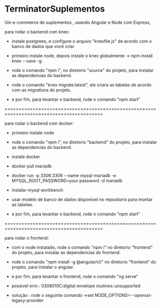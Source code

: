 # TerminatorSuplementos
Um e-commerce de suplementos , usando Angular e Node com Express,

para rodar o backend com knex:

- instale postgrees, e configure o arquivo "knexfile.js" de acordo com o banco de dados que você criar.

- primeiro instale node, depois instale o knex globalmente -> npm install knex --save -g.

- rode o comando "npm i", no diretorio "source" do projeto, para instalar as dependencias do backend.

- rode o comando "knex migrate:latest", ele criara as tabelas de acordo com as migrations do projeto.

- e por fim, para levantar o backend, rode o comando "npm start"

=========================================================================================

para rodar o backend com docker:

- primeiro instale node

- rode o comando "npm i", no diretorio "backend" do projeto, para instalar as dependencias do backend.

- instale docker

- docker pull mariadb

- docker run -p 3306:3306 --name mysql-mariadb -e MYSQL_ROOT_PASSWORD=your password -d mariadb

- instalar mysql workbench

- usar modelo de banco de dados disponivel no repositorio para montar as tabelas.

- e por fim, para levantar o backend, rode o comando "npm start"

=========================================================================================

para rodar o frontend:

- com o node instalado, rode o comando "npm i" no diretorio "frontend" do projeto, para instalar as dependencias do frontend.

- rode o comando "npm install -g @angular/cli" no diretorio "frontend" do projeto, para instalar o angular.

- e por fim, para levantar o frontend, rode o comando "ng serve"

- possivel erro : 0308010C:digital envelope routines::unsupported

- solução : rode o seguinte comando ->set NODE_OPTIONS=--openssl-legacy-provider
